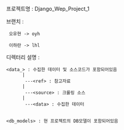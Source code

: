 프로젝트명 : Django_Wep_Project_1

브랜치 :
	 
	 오유현 -> oyh
	 
	 이하란 -> lhl

디렉터리 설명 :
	
	<data_> : 수집한 데이터 및 소스코드가 포함되어있음
	      |  	     
	       ---<ref> : 참고자료
	      |
	       ---<source> : 크롤링 소스
  	      |
	       ---<data> : 수집한 데이터


	<db_models> : 현 프로젝트의 DB모델이 포함되어있음
